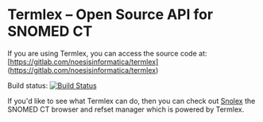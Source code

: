 # Termlex – Open Source API for SNOMED CT

If you are using Termlex, you can access the source code at: [https://gitlab.com/noesisinformatica/termlex] (https://gitlab.com/noesisinformatica/termlex)

Build status: [![Build Status](http://ci.noesisinformatica.com/buildStatus/icon?job=Termlex)](http://ci.noesisinformatica.com/job/Termlex)

If you'd like to see what Termlex can do, then you can check out [Snolex](https://snolex.com) the SNOMED CT browser and refset manager which is powered by Termlex.
